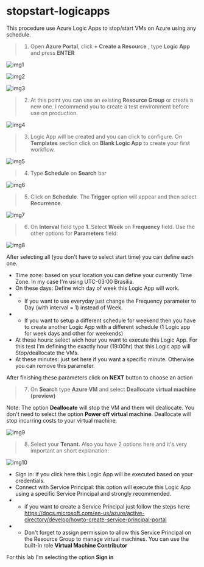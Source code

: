 # stopstart-logicapps

This procedure use Azure Logic Apps to stop/start VMs on Azure using any schedule.

>1. Open **Azure Portal**, click **+ Create a Resource** , type  **Logic App** and press **ENTER**

![img1](/img/img1.png)

![img2](/img/img2.png)

![img3](/img/img3.png)

>2. At this point you can use an existing **Resource Group** or create a new one. I recommend you to create a test environment before use on production. 

![img4](/img/img4.png)

>3. Logic App will be created and you can click to configure. On **Templates** section click on **Blank Logic App** to create your first workflow. 

![img5](/img/img5.png)

>4. Type **Schedule** on **Search** bar

![img6](/img/img6.png)

>5. Click on **Schedule**. The **Trigger** option will appear and then select **Recurrence**. 

![img7](/img/img7.png)

>6. On **Interval** field type **1**. Select **Week** on **Frequency** field. Use the other options for **Parameters** field:

![img8](/img/img8.png)

After selecting all (you don't have to select start time) you can define each one.

- Time zone: based on your location you can define your currently Time Zone. In my case I'm using UTC-03:00 Brasília.
- On these days: Define wich day of week this Logic App will work. 
- - If you want to use everyday just change the Frequency parameter to Day (with interval = 1) instead of Week.
- - If you want to setup a different schedule for weekend then you have to create another Logic App with a different schedule (1 Logic app for week days and other for weekends)
- At these hours: select wich hour you want to execute this Logic App. For this test I'm defining the exactly hour (19:00hr) that this Logic app will Stop/deallocate the VMs. 
- At these minutes: just set here if you want a specific minute. Otherwise you can remove this parameter.

After finishing these parameters click on **NEXT** button to choose an action

>7. On **Search** type **Azure VM** and select **Deallocate virtual machine (preview)**

Note: The option **Deallocate** will stop the VM and them will deallocate. You don't need to select the option **Power off virtual machine**. Deallocate will stop incurring costs to your virtual machine. 

![img9](/img/img9.png)

>8. Select your **Tenant**. Also you have 2 options here and it's very important an short explanation:  

![img10](/img/img10.png)

- Sign in: if you click here this Logic App will be executed based on your credentials. 
- Connect with Service Principal: this option will execute this Logic App using a specific Service Principal and strongly recommended.
- - if you want to create a Service Principal just follow the steps here: https://docs.microsoft.com/en-us/azure/active-directory/develop/howto-create-service-principal-portal
- - Don't forget to assign permission to allow this Service Principal on the Resource Group to manage virtual machines. You can use the built-in role **Virtual Machine Contributor**

For this lab I'm selecting the option **Sign in** 








